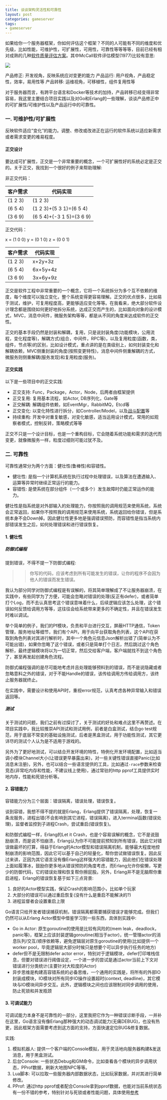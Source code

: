 ```yaml
---
title: 谈谈架构灵活性和可靠性
layout: post
categories: gameserver
tags:
- gameserver
---
```


如果给你一个服务器框架，你如何评估这个框架？不同的人可能有不同的维度和优先级，比如性能，可维护性，可扩展性，可用性，可靠性等等等等，目前已经有相对成熟的几种[软件质量评估方案](http://xhrong.github.io/2017/10/08/%E8%BD%AF%E4%BB%B6%E8%B4%A8%E9%87%8F%E6%A8%A1%E5%9E%8B/)。其中McCall软件评估模型(1977)比较有意思:

![](/assets/image/201807/McCall.png)

产品修正: 开发视角，反映系统应对变更的能力
产品运行: 用户视角，产品稳定性，效率，易用性等
产品转移: 运维视角，可移植性，组件复用性等

<!--more-->

对于服务器而言，有跨平台语言和Docker等技术的加持，产品转移已经变得非常容易，我这里主要结合项目实践以及对Go和Erlang的一些理解，谈谈产品修正中的可扩展性/可维护性以及产品运行中的可靠性。

### 一. 可维护性/可扩展性

反映软件适应“变化”的能力。调整、修改或改进正在运行的软件系统以适应新需求或者需求变更的难易程度。

#### 正交设计

要达成可扩展性，正交是一个非常重要的概念，一个可扩展性好的系统必定是正交的。关于正交，我找到一个很好的例子来帮助理解:

非正交代码：

| 客户需求 | 代码实现 |
| --- | --- |
| (1 2 3) | (1 2 3) |
| (6 5 4) | (1 2 3)+(5 3 1)=(6 5 4) |
| (3 6 9) | (6 5 4)+(-3 1 5)=(3 6 9) |

正交代码：

x = (1 0 0)
y = (0 1 0)
z = (0 0 1)

| 客户需求 | 代码实现 |
| --- | --- |
| (1 2 3) | x+2y+3z |
| (6 5 4) | 6x+5y+4z |
| (3 6 9) | 3x+6y+9z |

正交是软件工程中非常重要的一个概念，它将一个系统拆分为多个互不依赖的维度，每个维度可以独立变化，整个系统变得更容易理解。正交的优点很多，比如易于测试，维护，可复用程度高，更能够适应变化等等。在我看来，绝大部分软件设计理念都是围绕如何更好地拆分系统，达成正交而产生的，比如面向对象的设计模式，MVC，消息中间件，微服务架构等等，都是从不同的角度来达成软件的正交性。

正交的基本手段仍然是封装和解耦，复用，只是说封装角度(功能模块，公用流程，变化程度等)，解耦方式(组合，中间件，RPC等)，以及复用粒度(函数，类，组件，节点等)的区别，比如设计模式，重点讲的是在类级别上，如何封装变化和解耦依赖，MVC侧重封装的角度(按照变更特性)，消息中间件侧重解耦的方式，微服务则侧重解耦(服务发现)和复用粒度(服务)。

#### 正交实践

以下是一些项目中的正交实践:

- 正交支持: Func，Package，Actor，Node，后两者由框架提供
- 正交复用: 复用基本流程，如Actor, DB序列化，Gate等
- 正交解耦: 解耦组件依赖，如EventMgr，RabbitMQ，Etcd等
- 正交变化: 以变化特性进行拆分，如Controller/Model，以及[战斗配置](http://wudaijun.com/2017/09/ngs-battle/)等
- 持续重构: 开发中对重复敏感，对变化敏感，适当运用设计模式，常用的如观察者模式，控制反转，策略模式等等

正交不只是一个设计目标，也是一个重构目标，它会随着系统功能和需求的迭代而变更，就像微服务一样，粒度过细则可能过犹不及。

### 二. 可靠性

可靠性通常分为两个方面：健壮性(鲁棒性)和容错性。

- 健壮性: 是指一个计算机系统在执行过程中处理错误，以及算法在遭遇输入、运算等异常时继续正常运行的能力。
- 容错性: 是使系统在部分组件（一个或多个）发生故障时仍能正常运作的能力。

健壮性是指系统是对外部输入的处理能力，你按照我的调用规范来使用系统，系统会正常返回，如果你不按照我的调用规范来使用系统，系统返回给你错误，但是系统本身不会Down掉。因此健壮性更多地是强调错误预防，而容错性是指当系统内部错误发生之后，如何处理错误和进行错误恢复。

#### 1. 健壮性

##### 防御式编程

提到错误，不得不提一下防御式编程:

>> 你写的代码，应该考虑到所有可能发生的错误，让你的程序不会因为他人的错误而发生错误。

我认为部分同学对防御式编程是有误解的，将其简单理解成了不让服务器崩溃，在实践中，有些同学为了方便，可能会忽略对错误的处理(反正有defer)，或者简单打个Log，而不去认真思考这个错误意味着什么，后续逻辑应该怎么处理，这个错误如何反馈给调用方等等，这往往会给系统带来更多的不确定性，并且在错误发生时难以调试。

举个简单的例子，我们的Pf模块，负责和平台进行交互，屏蔽HTTP通信，Token管理，服务地址等细节，我们有个API，用于向平台获取角色列表，这个API在获取到角色列表对其进行解析时，其中一个角色元信息Json解析出错了(简单认为不可能出错)，如果你忽略了这个错误，或者只是简单打个日志，然后跳过这个角色解析，最终逻辑模块将以为一切正常，然后交给客户端，客户端就找不到这个角色了，甚至再发起创建角色流程。

防御式编程强调的是尽可能地考虑并且处理能够预料到的错误，而不是说隐藏或者忽略意料之外的错误，对于不能Handle的错误，该传给调用方传给调用方，该终止服务器就终止。

在实践中，需要设计和使用API时，重视error规范，认真考虑各种异常输入和错误返回等。

##### 测试

关于测试的问题，我们之前有过探讨了，关于测试的好处和难点这里不再赘述。在项目实践中，我比较推崇API测试和测试用例，前者是白盒测试，结合go test规范，用于底层不常变的基础设施测试，后者是黑盒测试，用于功能性测试，其它更详尽的测试个人认为是不适用于游戏的。

另外为了更好地测试，可以结合开发环境的特性，特例化开发环境配置，比如适当调小模块Channel大小(让错误更早暴露出来)，对一些关键性错误直接Panic(比如消息未注册)，另外，也可以结合一些语言提供的工具，比如通过`-race`参数来检查竞态(非常吃内存和性能，不建议线上使用)，通过常驻的http pprof工具提供实时地内存，性能和死锁分析等。

#### 2. 容错能力

容错能力分为三个层面：错误隔离，错误处理，错误恢复。

谈到容错，我想不得不提的就是Erlang，Erlang提供了错误隔离，处理，恢复一条龙服务，进程出错(不会影响到其它进程，错误隔离)，进入terminal函数(错误处理)，监督者监控到子进程Crash，尝试重启(错误恢复)。

和防御式编程一样，Erlang的Let it Crash，也是个容易误解的概念，它不是说鼓励崩溃，而是说不怕崩溃，Erlang认为你不可能提前预知到所有错误，因此它对错误做最坏的打算，得益于Erlang的Actor模型和错误隔离机制，能够最大程度地控制崩溃的影响范围，因此它可以基于自己的轻量化，帮你尝试做错误恢复。因此反过来讲，正因为其它语言没有像Erlang这样强大的容错能力，因此他们在错误处理上面如履薄冰，鼓励你更多地从错误预防的角度考虑，而Erlang允许你偷懒，写更少的防御代码，它的错误处理和恢复帮你擦屁股。另外，Erlang并不是无脑帮你重启进程，Erlang的错误恢复基于如下三点背景:

1. 良好的Actor模型实践，保证Crash的影响范围小，比如单个玩家
2. 大部分的错误可以通过重启恢复(没有什么是重启不能解决的?)
3. 进程监督者会设置重启上限

Go语言只给开发者错误捕获机制，错误隔离都需要捕获错误才能够完成。但我们仍然可以从Erlang Actor模型中借鉴学习到一些东西，具体到实践中:

- Go in Actor: 原生goroutine的使用是比较有风险的(mem leak，deadlock，panic等)，框架上应该封装逻辑goroutine(相当于actor)，统一管理actor的消息队列/交互/顺序依赖等，避免逻辑层对原生goroutine的使用(比如提供一个worker pool，毕竟逻辑层大部分时候只是想要个可以异步执行任务的地方)
- defer但不是无限制defer actor error，特别对于逻辑模块，defer打印堆栈信息，但要对错误进行阈值设定，一个进一步的尝试是通过actor当前上下文对错误进行分类统计(主要针对大粒度的Actor)
- 异步思维是构建高容错系统的必备思维，一个通用的实践是，将所有的外部IO封装成模块，IO模块对所有同步IO操作设置超时(context, deadline)，其它模块与IO模块间异步交互。此外，逻辑模块之间也应该限制对同步调用的使用，防止死锁和并发瓶颈

#### 3. 可调试能力

可调试能力本身不是可靠性的一部分，这里我把它作为一种错误诊断手段，一并补在这里，Go语言没有像Erlang那种强大的动态调试能力(无痛DEBUG)，也没有热更，因此框架方面需要考虑到这方面的支持，方面快速定位BUG&修复数据。

实践:

1. 模拟机器人: 提供一个客户端的Console模拟，用于灵活地向服务器构建&发送消息，用于黑盒测试。
2. 后台Console: 一些状态Debug和GM命令，比如查看各个模块的异步调用状态，PProf数据，刷新大地图NPC等等。
3. Lua脚本: 可以拉取一些服务器内部数据状态，比如玩家数据，并对其进行简单修改。
4. PProf: 通过http pprof或者配合Console拿到pprof数据，也能对当前系统状态有一份不错的参考，特别针对与死锁或者性能问题，具体使用[参考](http://wudaijun.com/2018/04/go-pprof/)
